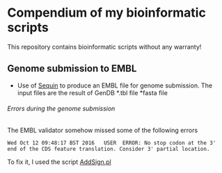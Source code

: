 # Compendium of my bioinformatic scripts
This repository contains bioinformatic scripts without any warranty!

## Genome submission to EMBL
- Use of [Sequin](https://www.ncbi.nlm.nih.gov/Sequin/) to produce an EMBL file for genome submission. The input files are the result of GenDB
  *.tbl file
  *fasta file
  
###### Errors during the genome submission 
The EMBL validator somehow missed some of the following errors
```
Wed Oct 12 09:48:17 BST 2016   USER  ERROR: No stop codon at the 3' end of the CDS feature translation. Consider 3' partial location.
```
To fix it, I used the script [AddSign.pl](https://github.com/lsayaved/Hello-World/blob/master/AddSign.pl)
